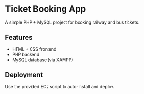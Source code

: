 # Ticket Booking App

A simple PHP + MySQL project for booking railway and bus tickets.  

## Features
- HTML + CSS frontend
- PHP backend
- MySQL database (via XAMPP)

## Deployment
Use the provided EC2 script to auto-install and deploy.
